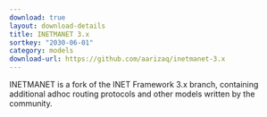 ```yaml
---
download: true
layout: download-details
title: INETMANET 3.x
sortkey: "2030-06-01"
category: models
download-url: https://github.com/aarizaq/inetmanet-3.x
---
```


INETMANET is a fork of the INET Framework 3.x branch, containing additional
adhoc routing protocols and other models written by the community.
